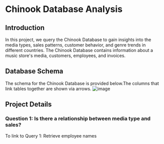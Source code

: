 # Chinook Database Analysis

## Introduction
In this project, we query the Chinook Database to gain insights into the media types, sales patterns, customer behavior, and genre trends in different countries. The Chinook Database contains information about a music store's media, customers, employees, and invoices.

## Database Schema
The schema for the Chinook Database is provided below.The columns that link tables together are shown via arrows.
![image](https://github.com/Zeina-Y/Project-in-SQL/assets/114132855/20f38be9-87ac-47f1-ad83-8ea28f5a6ec4)

## Project Details
### Question 1: Is there a relationship between media type and sales?
To link to Query 1: Retrieve employee names

